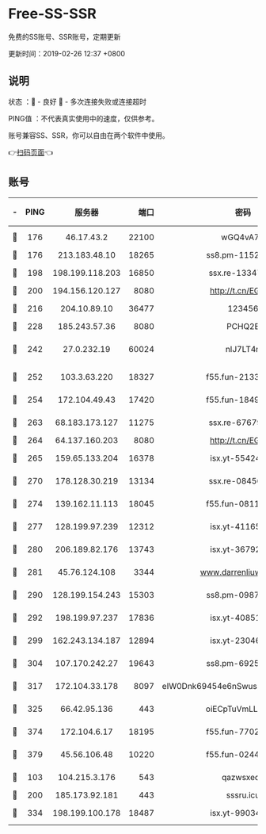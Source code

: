 # Free-SS-SSR

免费的SS账号、SSR账号，定期更新

更新时间：2019-02-26 12:37 +0800

## 说明

状态     ：🙂 - 良好 🙁 - 多次连接失败或连接超时

PING值   ：不代表真实使用中的速度，仅供参考。

账号兼容SS、SSR，你可以自由在两个软件中使用。

👉[扫码页面](https://liesauer.github.io/free-ss-ssr.github.io/)👈

## 账号

|-|PING|服务器|端口|密码|加密方式|区域|
|:----:|:----:|:-----:|-----:|:----:|:----:|:----:|
|🙂|176|46.17.43.2|22100|wGQ4vA7D|aes-256-gcm|RU|
|🙂|176|213.183.48.10|18265|ss8.pm-11524914|rc4-md5|RU|
|🙂|198|198.199.118.203|16850|ssx.re-13347864|aes-256-cfb|US|
|🙂|200|194.156.120.127|8080|http://t.cn/EGJIyrl|rc4-md5|RU|
|🙂|216|204.10.89.10|36477|123456|aes-256-cfb|US|
|🙂|228|185.243.57.36|8080|PCHQ2E|rc4-md5|US|
|🙂|242|27.0.232.19|60024|nIJ7LT4n|xchacha20-ietf-poly1305|HK|
|🙂|252|103.3.63.220|18327|f55.fun-21337727|aes-256-cfb|SG|
|🙂|254|172.104.49.43|17420|f55.fun-18495556|aes-256-cfb|SG|
|🙂|263|68.183.173.127|11275|ssx.re-67679470|aes-256-cfb|US|
|🙂|264|64.137.160.203|8080|http://t.cn/EGJIyrl|rc4-md5|CA|
|🙂|265|159.65.133.204|16378|isx.yt-55424793|aes-256-cfb|SG|
|🙂|270|178.128.30.219|13134|ssx.re-08456278|aes-256-cfb|SG|
|🙂|274|139.162.11.113|18045|f55.fun-08116553|aes-256-cfb|SG|
|🙂|277|128.199.97.239|12312|isx.yt-41165013|aes-256-cfb|SG|
|🙂|280|206.189.82.176|13743|isx.yt-36792230|aes-256-cfb|SG|
|🙂|281|45.76.124.108|3344|www.darrenliuwei.com|aes-256-cfb|AU|
|🙂|290|128.199.154.243|15303|ss8.pm-09872872|aes-256-cfb|SG|
|🙂|292|198.199.97.237|17836|isx.yt-40851565|aes-256-cfb|US|
|🙂|299|162.243.134.187|12894|isx.yt-23046109|aes-256-cfb|US|
|🙂|304|107.170.242.27|19643|ss8.pm-69252395|aes-256-cfb|US|
|🙂|317|172.104.33.178|8097|eIW0Dnk69454e6nSwuspv9DmS201tQ0D|aes-256-cfb|SG|
|🙂|325|66.42.95.136|443|oiECpTuVmLLxk4Ts|aes-256-cfb|US|
|🙂|374|172.104.6.17|18195|f55.fun-77023354|aes-256-cfb|US|
|🙂|379|45.56.106.48|10220|f55.fun-02447573|aes-256-cfb|US|
|🙂|103|104.215.3.176|543|qazwsxedc|aes-256-gcm|JP|
|🙂|200|185.173.92.181|443|sssru.icu|rc4-md5|RU|
|🙂|334|198.199.100.178|18487|isx.yt-99034237|aes-256-cfb|US|
